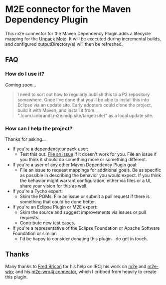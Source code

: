 M2E connector for the Maven Dependency Plugin
=============================================

This m2e connector for the Maven Dependency Plugin adds a lifecycle mapping for the
[Unpack Mojo](http://maven.apache.org/plugins/maven-dependency-plugin/unpack-mojo.html).  It will be executed during
incremental builds, and configured outputDirectory(s) will then be refreshed.

## FAQ ##

### How do I use it? ###

_Coming soon..._

> I need to sort out how to regularly publish this to a P2 repository somewhere.  Once I've done that
you'll be able to install this into Eclipse via an update site.  Early adopters could clone the project, build it with
Maven, and install it from "./com.ianbrandt.m2e.mdp.site/target/site/" as a local update site.

### How can I help the project? ###

Thanks for asking...

* If you're a dependency:unpack user:
	* Test this out.  [File an issue](https://github.com/ianbrandt/m2e-maven-dependency-plugin/issues) if it doesn't
	work for you.  File an issue if you think it should do something more or something different.
* If you're a user of any other Maven Dependency Plugin goal:
	* File an issue to request mappings for additional goals.  Be as specific as possible in describing the behavior
	you would expect.  If you think the behavior might warrant configuration, either via files or a UI, share your
	vision for this as well.
* If you're a Tycho expert:
	* Skim the POMs.  File an issue or submit a pull request if there is something that could be done better.
* If you're an Eclipse Plugin or M2E expert:
	* Skim the source and suggest improvements via issues or pull requests.
	* Contribute new test cases.
* If you're a representative of the Eclipse Foundation or Apache Software Foundation or similar:
	* I'd be happy to consider donating this plugin--do get in touch.

## Thanks ##

Many thanks to [Fred Bricon](https://community.jboss.org/people/fbricon "Fred Bricon at JBoss") for his help on IRC;
his work on [m2e](http://www.eclipse.org/m2e/) and [m2e-wtp](http://www.eclipse.org/m2e-wtp/); and his
[m2e-wro4j connector](https://github.com/jbosstools/m2e-wro4j), which I cribbed from heavily to create this plugin.
